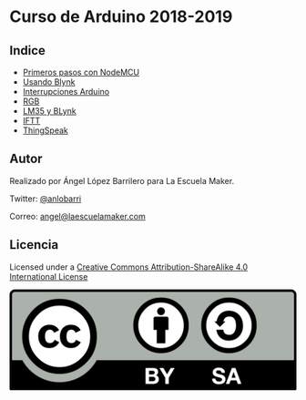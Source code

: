 # Curso de Arduino 2018-2019 #


## Indice ##
* [Primeros pasos con NodeMCU](https://github.com/laescuelamaker/Curso-Arduino/tree/master/Clases/Primeros-pasos-NodeMCU)
* [Usando Blynk](Clases/Usando-Blynk)
* [Interrupciones Arduino](Clases/Interrupciones-Arduino)
* [RGB](Clases/RGB)
* [LM35 y BLynk](Clases/LM35-y-Blynk)
* [IFTT](Clases/IFTT)
* [ThingSpeak](Clases/ThingSpeak)





## Autor ##

Realizado por Ángel López Barrilero para La Escuela Maker.

Twitter: [@anlobarri](https://www.twitter.com/anlobarri)

Correo: angel@laescuelamaker.com


## Licencia ##
Licensed under a [Creative Commons Attribution-ShareAlike 4.0 International License](https://creativecommons.org/licenses/by-sa/4.0/)

![licencia](images/licencia.png)
